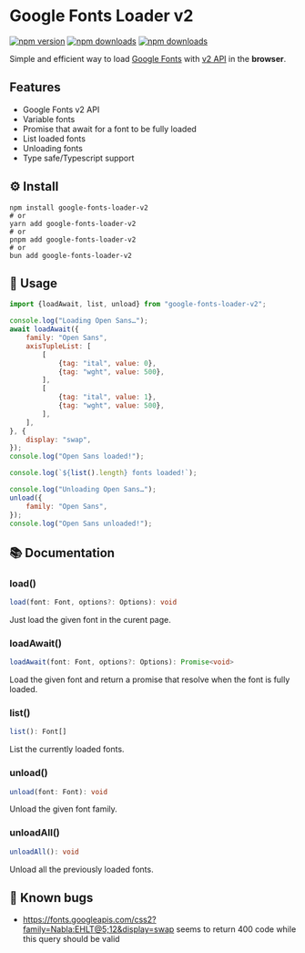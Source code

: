 # Google Fonts Loader v2

[![npm version](https://badgen.net/npm/v/google-fonts-loader-v2)](https://npm.im/google-fonts-loader-v2)
[![npm downloads](https://badgen.net/npm/types/google-fonts-loader-v2)](https://npm.im/google-fonts-loader-v2)
[![npm downloads](https://badgen.net/bundlephobia/minzip/google-fonts-loader-v2)](https://bundlephobia.com/package/google-fonts-loader-v2)

Simple and efficient way to load [Google Fonts](https://fonts.google.com) with [v2 API](https://developers.google.com/fonts/docs/css2) in the **browser**.

## Features
- Google Fonts v2 API
- Variable fonts
- Promise that await for a font to be fully loaded
- List loaded fonts
- Unloading fonts
- Type safe/Typescript support

## ⚙️ Install
```shell
npm install google-fonts-loader-v2
# or
yarn add google-fonts-loader-v2
# or
pnpm add google-fonts-loader-v2
# or
bun add google-fonts-loader-v2
```

## 📖 Usage
```javascript
import {loadAwait, list, unload} from "google-fonts-loader-v2";

console.log("Loading Open Sans…");
await loadAwait({
    family: "Open Sans",
    axisTupleList: [
        [
            {tag: "ital", value: 0},
            {tag: "wght", value: 500},
        ],
        [
            {tag: "ital", value: 1},
            {tag: "wght", value: 500},
        ],
    ],
}, {
    display: "swap",
});
console.log("Open Sans loaded!");

console.log(`${list().length} fonts loaded!`);

console.log("Unloading Open Sans…");
unload({
    family: "Open Sans",
});
console.log("Open Sans unloaded!");
```

## 📚 Documentation
### load()
```typescript
load(font: Font, options?: Options): void
```
Just load the given font in the curent page.

### loadAwait()
```typescript
loadAwait(font: Font, options?: Options): Promise<void>
```
Load the given font and return a promise that resolve when the font is fully loaded.

### list()
```typescript
list(): Font[]
```
List the currently loaded fonts.

### unload()
```typescript
unload(font: Font): void
```
Unload the given font family.

### unloadAll()
```typescript
unloadAll(): void
```
Unload all the previously loaded fonts.

## 🐜 Known bugs

- https://fonts.googleapis.com/css2?family=Nabla:EHLT@5;12&display=swap seems to return 400 code while this query should be valid
